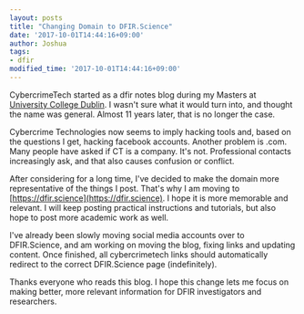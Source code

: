 ```yaml
---
layout: posts
title: "Changing Domain to DFIR.Science"
date: '2017-10-01T14:44:16+09:00'
author: Joshua
tags:
- dfir
modified_time: '2017-10-01T14:44:16+09:00'
---
```


CybercrimeTech started as a dfir notes blog during my Masters at [University College Dublin](http://dfire.ucd.ie). I wasn't sure what it would turn into, and thought the name was general. Almost 11 years later, that is no longer the case.

Cybercrime Technologies now seems to imply hacking tools and, based on the questions I get, hacking facebook accounts. Another problem is .com. Many people have asked if CT is a company. It's not. Professional contacts increasingly ask, and that also causes confusion or conflict.

After considering for a long time, I've decided to make the domain more representative of the things I post. That's why I am moving to [https://dfir.science](https://dfir.science). I hope it is more memorable and relevant. I will keep posting practical instructions and tutorials, but also hope to post more academic work as well.

I've already been slowly moving social media accounts over to DFIR.Science, and am working on moving the blog, fixing links and updating content. Once finished, all cybercrimetech links should automatically redirect to the correct DFIR.Science page (indefinitely).

Thanks everyone who reads this blog. I hope this change lets me focus on making better, more relevant information for DFIR investigators and researchers.
